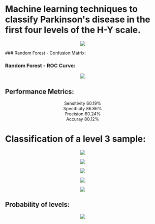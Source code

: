 # Machine learning techniques to classify Parkinson's disease in the first four levels of the H-Y scale.

<p align="center"><img src="README_figs/cm_RF.png" /></p>
### Random Forest - Confusion Matrix:

### Random Forest - ROC Curve:
<p align="center"><img src="README_figs/ROC_RF.png" /></p>

## Performance Metrics:</br>
<p align="center">
Sensitivity 60.19% </br>
Specificity 86.86% </br>
Precision 60.24% </br>
Accuray 80.12% </br>
</p>

# Classification of a level 3 sample:
<p align="center"><img src="README_figs/signal_zero.png" /></p>
<p align="center"><img src="README_figs/signal_std.png" /></p>
<p align="center"><img src="README_figs/signal_rms.png" /></p>
<p align="center"><img src="README_figs/signal_filt.png" /></p>
<p align="center"><img src="README_figs/signal_fft.png" /></p>

## Probability of levels:
<p align="center"><img src="README_figs/PL.png" /></p>
